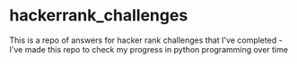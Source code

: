 # hackerrank_challenges
This is a repo of answers for hacker rank challenges that I've completed - I've made this repo to check my progress in python programming over time
